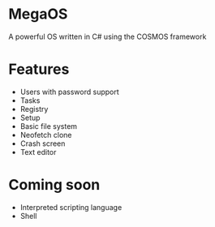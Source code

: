 # MegaOS
A powerful OS written in C# using the COSMOS framework

# Features
- Users with password support
- Tasks
- Registry
- Setup
- Basic file system
- Neofetch clone
- Crash screen
- Text editor

# Coming soon
- Interpreted scripting language
- Shell
